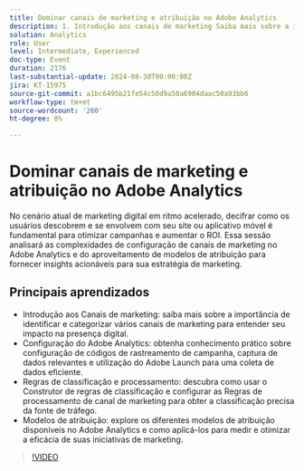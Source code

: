 ```yaml
---
title: Dominar canais de marketing e atribuição no Adobe Analytics
description: 1. Introdução aos canais de marketing Saiba mais sobre a importância de identificar e categorizar vários canais de marketing para entender seu impacto na presença digital. 2. Configuração do Adobe Analytics Obtenha conhecimento prático sobre configuração de códigos de rastreamento de campanha, captura de dados relevantes e utilização do Adobe Launch para uma coleta de dados eficiente. 3. Regras de classificação e processamento Descubra como usar o Construtor de regras de classificação e configurar as Regras de processamento de canal de marketing para obter uma classificação precisa da fonte de tráfego. 4. Modelos de atribuição Explore diferentes modelos de atribuição disponíveis no Adobe Analytics e como aplicá-los para medir e otimizar a eficácia de seus esforços de marketing.
solution: Analytics
role: User
level: Intermediate, Experienced
doc-type: Event
duration: 2176
last-substantial-update: 2024-08-30T00:00:00Z
jira: KT-15975
source-git-commit: a1bc6495b21fe54c50d9a50a6904daac50a93bb6
workflow-type: tm+mt
source-wordcount: '260'
ht-degree: 0%

---
```



# Dominar canais de marketing e atribuição no Adobe Analytics

No cenário atual de marketing digital em ritmo acelerado, decifrar como os usuários descobrem e se envolvem com seu site ou aplicativo móvel é fundamental para otimizar campanhas e aumentar o ROI. Essa sessão analisará as complexidades de configuração de canais de marketing no Adobe Analytics e do aproveitamento de modelos de atribuição para fornecer insights acionáveis para sua estratégia de marketing.

## Principais aprendizados

* Introdução aos Canais de marketing: saiba mais sobre a importância de identificar e categorizar vários canais de marketing para entender seu impacto na presença digital.
* Configuração do Adobe Analytics: obtenha conhecimento prático sobre configuração de códigos de rastreamento de campanha, captura de dados relevantes e utilização do Adobe Launch para uma coleta de dados eficiente.
* Regras de classificação e processamento: descubra como usar o Construtor de regras de classificação e configurar as Regras de processamento de canal de marketing para obter a classificação precisa da fonte de tráfego.
* Modelos de atribuição: explore os diferentes modelos de atribuição disponíveis no Adobe Analytics e como aplicá-los para medir e otimizar a eficácia de suas iniciativas de marketing.

>[!VIDEO](https://video.tv.adobe.com/v/3432747/?learn=on)
